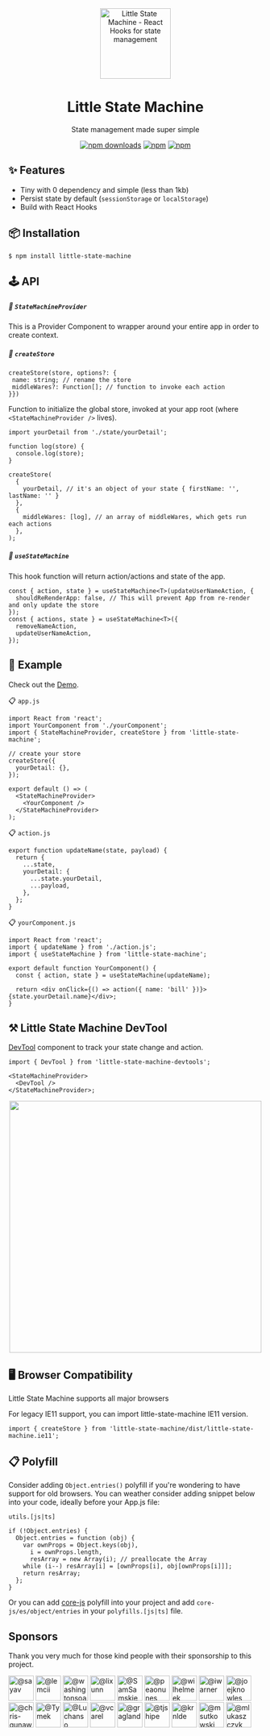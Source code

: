 <div align="center"><a href="https://lrz5wloklm.csb.app/"><img src="https://github.com/bluebill1049/little-state-machine/blob/master/docs/logo.png?raw=true" alt="Little State Machine - React Hooks for state management" width="140px" /></a>
    <h1>Little State Machine</h2>
    
State management made super simple
</div>

<div align="center">

[![npm downloads](https://img.shields.io/npm/dm/little-state-machine.svg?style=for-the-badge)](https://www.npmjs.com/package/little-state-machine)
[![npm](https://img.shields.io/npm/dt/little-state-machine.svg?style=for-the-badge)](https://www.npmjs.com/package/little-state-machine)
[![npm](https://img.shields.io/bundlephobia/minzip/little-state-machine?style=for-the-badge)](https://bundlephobia.com/result?p=little-state-machine)

</div>

<h2>✨ Features</h2>

- Tiny with 0 dependency and simple (less than 1kb)
- Persist state by default (`sessionStorage` or `localStorage`)
- Build with React Hooks

<h2>📦 Installation</h2>

    $ npm install little-state-machine
  
<h2>🕹 API</h2>

##### 🔗 `StateMachineProvider`

This is a Provider Component to wrapper around your entire app in order to create context.

##### 🔗 `createStore`

```tsx
createStore(store, options?: {
 name: string; // rename the store
 middleWares?: Function[]; // function to invoke each action
}})
```

Function to initialize the global store, invoked at your app root (where `<StateMachineProvider />` lives).

```tsx
import yourDetail from './state/yourDetail';

function log(store) {
  console.log(store);
}

createStore(
  {
    yourDetail, // it's an object of your state { firstName: '', lastName: '' }
  },
  {
    middleWares: [log], // an array of middleWares, which gets run each actions
  },
);
```

##### 🔗 `useStateMachine`

This hook function will return action/actions and state of the app.

```tsx
const { action, state } = useStateMachine<T>(updateUserNameAction, {
  shouldReRenderApp: false, // This will prevent App from re-render and only update the store
});
const { actions, state } = useStateMachine<T>({
  removeNameAction,
  updateUserNameAction,
});
```

<h2>📖 Example</h2>

Check out the <a href="https://codesandbox.io/s/lrz5wloklm">Demo</a>.

📋 `app.js`

```tsx
import React from 'react';
import YourComponent from './yourComponent';
import { StateMachineProvider, createStore } from 'little-state-machine';

// create your store
createStore({
  yourDetail: {},
});

export default () => (
  <StateMachineProvider>
    <YourComponent />
  </StateMachineProvider>
);
```

📋 `action.js`

```tsx
export function updateName(state, payload) {
  return {
    ...state,
    yourDetail: {
      ...state.yourDetail,
      ...payload,
    },
  };
}
```

📋 `yourComponent.js`

```tsx
import React from 'react';
import { updateName } from './action.js';
import { useStateMachine } from 'little-state-machine';

export default function YourComponent() {
  const { action, state } = useStateMachine(updateName);

  return <div onClick={() => action({ name: 'bill' })}>{state.yourDetail.name}</div>;
}
```

<h2>⚒ Little State Machine DevTool</h2>

[DevTool](https://github.com/bluebill1049/little-state-machine-dev-tools) component to track your state change and action.

```tsx
import { DevTool } from 'little-state-machine-devtools';

<StateMachineProvider>
  <DevTool />
</StateMachineProvider>;
```

<div align="center">
  <a href="https://lrz5wloklm.csb.app/">
    <img width="500" src="https://github.com/bluebill1049/little-state-machine/blob/master/docs/DevToolScreen.png?raw=true" />
  </a>
</div>

<h2>🖥 Browser Compatibility</h2>
Little State Machine supports all major browsers

For legacy IE11 support, you can import little-state-machine IE11 version.

```tsx
import { createStore } from 'little-state-machine/dist/little-state-machine.ie11';
```

<h2>📋 Polyfill</h2>

Consider adding `Object.entries()` polyfill if you're wondering to have support for old browsers.
You can weather consider adding snippet below into your code, ideally before your App.js file:

`utils.[js|ts]`

```tsx
if (!Object.entries) {
  Object.entries = function (obj) {
    var ownProps = Object.keys(obj),
      i = ownProps.length,
      resArray = new Array(i); // preallocate the Array
    while (i--) resArray[i] = [ownProps[i], obj[ownProps[i]]];
    return resArray;
  };
}
```

Or you can add [core-js](https://github.com/zloirock/core-js) polyfill into your project and add `core-js/es/object/entries` in your `polyfills.[js|ts]` file.

## Sponsors

Thank you very much for those kind people with their sponsorship to this project.

<p>
    <a href="https://github.com/sayav"
    ><img
            src="https://avatars1.githubusercontent.com/u/42376060?s=60&amp;v=4"
            width="50"
            height="50"
            alt="@sayav"
    /></a>
    <a href="https://github.com/lemcii"
    ><img
            src="https://avatars1.githubusercontent.com/u/35668113?s=60&amp;v=4"
            width="50"
            height="50"
            alt="@lemcii"
    /></a>
    <a href="https://github.com/washingtonsoares"
    ><img
            src="https://avatars2.githubusercontent.com/u/5726150?s=60&amp;v=4"
            width="50"
            height="50"
            alt="@washingtonsoares"
    /></a>
    <a href="https://github.com/lixunn"
    ><img
            src="https://avatars2.githubusercontent.com/u/5017964?s=60&amp;v=4"
            width="50"
            height="50"
            alt="@lixunn"
    /></a>
    <a href="https://github.com/SamSamskies"
    ><img
            src="https://avatars2.githubusercontent.com/u/3655410?s=60&amp;v=4"
            width="50"
            height="50"
            alt="@SamSamskies"
    /></a>
    <a href="https://github.com/peaonunes"
    ><img
            src="https://avatars2.githubusercontent.com/u/3356720?s=60&amp;v=4"
            width="50"
            height="50"
            alt="@peaonunes"
    /></a>
    <a href="https://github.com/wilhelmeek"
    ><img
            src="https://avatars2.githubusercontent.com/u/609452?s=60&amp;v=4"
            width="50"
            height="50"
            alt="@wilhelmeek"
    /></a>
    <a href="https://github.com/iwarner"
    ><img
            src="https://avatars2.githubusercontent.com/u/279251?s=60&amp;v=4"
            width="50"
            height="50"
            alt="@iwarner"
    /></a>
    <a href="https://github.com/joejknowles"
    ><img
            src="https://avatars2.githubusercontent.com/u/10728145?s=60&amp;v=4"
            width="50"
            height="50"
            alt="@joejknowles"
    /></a>
    <a href="https://github.com/chris-gunawardena"
    ><img
            src="https://avatars0.githubusercontent.com/u/5763108?s=60&amp;v=4"
            width="50"
            height="50"
            alt="@chris-gunawardena"
    /></a>
    <a href="https://github.com/Tymek"
    ><img
            src="https://avatars1.githubusercontent.com/u/2625371?s=60&amp;v=4"
            width="50"
            height="50"
            alt="@Tymek"
    /></a>
    <a href="https://github.com/Luchanso"
    ><img
            src="https://avatars0.githubusercontent.com/u/2098777?s=60&amp;v=4"
            width="50"
            height="50"
            alt="@Luchanso"
    /></a>
    <a href="https://github.com/vcarel"
    ><img
            src="https://avatars1.githubusercontent.com/u/1541093?s=60&amp;v=4"
            width="50"
            height="50"
            alt="@vcarel"
    /></a>
    <a href="https://github.com/gragland"
    ><img
            src="https://avatars0.githubusercontent.com/u/1481077?s=60&amp;v=4"
            width="50"
            height="50"
            alt="@gragland"
    /></a>
    <a href="https://github.com/tjshipe"
    ><img
            src="https://avatars2.githubusercontent.com/u/1254942?s=60&amp;v=4"
            width="50"
            height="50"
            alt="@tjshipe"
    /></a>
    <a href="https://github.com/krnlde"
    ><img
            src="https://avatars1.githubusercontent.com/u/1087002?s=60&amp;v=4"
            width="50"
            height="50"
            alt="@krnlde"
    /></a>
    <a href="https://github.com/msutkowski"
    ><img
            src="https://avatars2.githubusercontent.com/u/784953?s=60&amp;v=4"
            width="50"
            height="50"
            alt="@msutkowski"
    /></a>
    <a href="https://github.com/mlukaszczyk"
    ><img
            src="https://avatars3.githubusercontent.com/u/599247?s=60&amp;v=4"
            width="50"
            height="50"
            alt="@mlukaszczyk"
    /></a>
</p>
